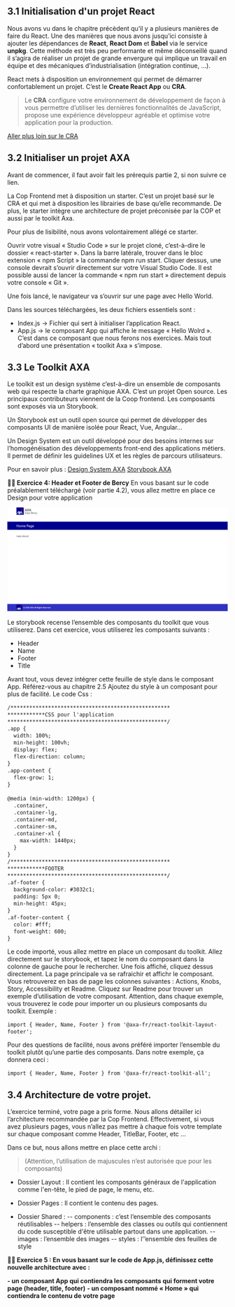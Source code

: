 ## 3.1 Initialisation d'un projet React

Nous avons vu dans le chapitre précèdent qu’il y a plusieurs manières de faire du React. Une des manières que nous avons jusqu’ici consiste à ajouter les dépendances de **React**, **React Dom** et **Babel** via le service **unpkg**. Cette méthode est très peu performante et même déconseillé quand il s’agira de réaliser un projet de grande envergure qui implique un travail en équipe et des mécaniques d’industrialisation (intégration continue, …).

React mets à disposition un environnement qui permet de démarrer confortablement un projet. C’est le **Create React App** ou **CRA**.

> Le **CRA** configure votre environnement de développement de façon à vous permettre d’utiliser les dernières fonctionnalités de JavaScript, propose une expérience développeur agréable et optimise votre application pour la production.

[Aller plus loin sur le CRA](https://create-react-app.dev/docs/getting-started/)

## 3.2 Initialiser un projet AXA

Avant de commencer, il faut avoir fait les prérequis partie 2, si non suivre ce lien.

La Cop Frontend met à disposition un starter. C’est un projet basé sur le CRA et qui met à disposition les librairies de base qu’elle recommande. De plus, le starter intègre une architecture de projet préconisée par la COP et aussi par le toolkit Axa.

Pour plus de lisibilité, nous avons volontairement allégé ce starter.

Ouvrir votre visual « Studio Code » sur le projet cloné, c’est-à-dire le dossier « react-starter ». Dans la barre latérale, trouver dans le bloc extension « npm Script » la commande npm run start. Cliquer dessus, une console devrait s’ouvrir directement sur votre Visual Studio Code. Il est possible aussi de lancer la commande « npm run start » directement depuis votre console « Git ».

Une fois lancé, le navigateur va s’ouvrir sur une page avec Hello World.

Dans les sources téléchargées, les deux fichiers essentiels sont :

- Index.js -> Fichier qui sert à initialiser l’application React.
- App.js -> le composant App qui affiche le message « Hello Wolrd ». C’est dans ce composant que nous ferons nos exercices. Mais tout d’abord une présentation « toolkit Axa » s’impose.

## 3.3 Le Toolkit AXA

Le toolkit est un design système c’est-à-dire un ensemble de composants web qui respecte la charte graphique AXA. C’est un projet Open source. Les principaux contributeurs viennent de la Coop frontend. Les composants sont exposés via un Storybook.

Un Storybook est un outil open source qui permet de développer des composants UI de manière isolée pour React, Vue, Angular…

Un Design System est un outil développé pour des besoins internes sur l’homogénéisation des développements front-end des applications métiers. Il permet de définir les guidelines UX et les règles de parcours utilisateurs.

Pour en savoir plus :
[Design System AXA](https://axaguildev.github.io/fr/react-toolkit)
[Storybook AXA](https://axaguildev.github.io/react-toolkit/latest/storybook/index.html?path=/story/get-started--introduction)

**:weight_lifting_man: Exercice 4: Header et Footer de Bercy**
En vous basant sur le code préalablement téléchargé (voir partie 4.2), vous allez mettre en place ce Design pour votre application

![exo 4](./images/exo4-template.png)

Le storybook recense l’ensemble des composants du toolkit que vous utiliserez. Dans cet exercice, vous utiliserez les composants suivants :

- Header
- Name
- Footer
- Title

Avant tout, vous devez intégrer cette feuille de style dans le composant App. Référez-vous au chapitre 2.5 Ajoutez du style à un composant pour plus de facilité.
Le code Css :

```
/***************************************************
************CSS pour l'application
***************************************************/
.app {
  width: 100%;
  min-height: 100vh;
  display: flex;
  flex-direction: column;
}
.app-content {
  flex-grow: 1;
}

@media (min-width: 1200px) {
  .container,
  .container-lg,
  .container-md,
  .container-sm,
  .container-xl {
    max-width: 1440px;
  }
}
/***************************************************
************FOOTER
***************************************************/
.af-footer {
  background-color: #3032c1;
  padding: 5px 0;
  min-height: 45px;
}
.af-footer-content {
  color: #fff;
  font-weight: 600;
}
```

Le code importé, vous allez mettre en place un composant du toolkit. Allez directement sur le storybook, et tapez le nom du composant dans la colonne de gauche pour le rechercher. Une fois affiché, cliquez dessus directement. La page principale va se rafraichir et affichr le composant. Vous retrouverez en bas de page les colonnes suivantes : Actions, Knobs, Story, Accessibility et Readme. Cliquez sur Readme pour trouver un exemple d’utilisation de votre composant.
Attention, dans chaque exemple, vous trouverez le code pour importer un ou plusieurs composants du toolkit.
Exemple :

```
import { Header, Name, Footer } from '@axa-fr/react-toolkit-layout-footer';
```

Pour des questions de facilité, nous avons préféré importer l’ensemble du toolkit plutôt qu’une partie des composants. Dans notre exemple, ça donnera ceci :

```
import { Header, Name, Footer } from '@axa-fr/react-toolkit-all';
```

## 3.4 Architecture de votre projet.

L’exercice terminé, votre page a pris forme.
Nous allons détailler ici l’architecture recommandée par la Cop Frontend.
Effectivement, si vous avez plusieurs pages, vous n’allez pas mettre à chaque fois votre template sur chaque composant comme Header, TitleBar, Footer, etc …

Dans ce but, nous allons mettre en place cette archi :

> (Attention, l’utilisation de majuscules n’est autorisée que pour les composants)

- Dossier Layout : Il contient les composants généraux de l'application comme l'en-tête, le pied de page, le menu, etc.

- Dossier Pages : Il contient le contenu des pages.

- Dossier Shared :
  -- components : c’est l’ensemble des composants réutilisables
  -- helpers : l’ensemble des classes ou outils qui contiennent du code susceptible d'être utilisable partout dans une application.
  -- images : l’ensemble des images
  -- styles : l’’ensemble des feuilles de style

**:weight_lifting_man: Exercice 5 : En vous basant sur le code de App.js, définissez cette nouvelle architecture avec :**

**- un composant App qui contiendra les composants qui forment votre page (header, title, footer)**
**- un composant nommé « Home » qui contiendra le contenu de votre page**
